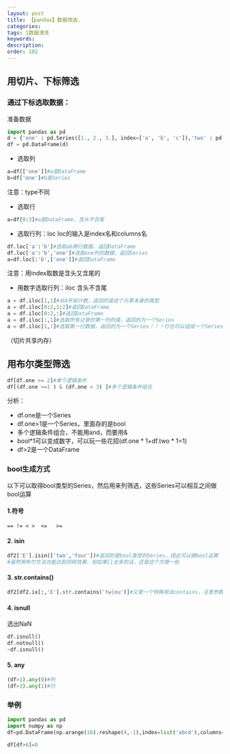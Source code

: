 ```yaml
---
layout: post
title: 【pandas】数据筛选.
categories:
tags: 1数据清洗
keywords:
description:
order: 102
---
```


## 用切片、下标筛选

### 通过下标选取数据：

准备数据
```python
import pandas as pd
d = {'one' : pd.Series([1., 2., 3.], index=['a', 'b', 'c']),'two' : pd.Series([2., 3., 4., 5.], index=['a', 'b', 'c', 'd'])}
df = pd.DataFrame(d)
```

- 选取列
```python
a=df[['one']]#a是DataFrame
b=df['one']#b是Series
```
注意：type不同

- 选取行
```python
a=df[0:3]#a是DataFrame，含头不含尾
```

- 选取行列：loc
loc的输入是index名和columns名
```python
df.loc['a':'b']#选取ab两行数据，返回DataFrame
df.loc['a':'b','one']#选取one列的数据，返回Series
a=df.loc[:'b',['one']]#返回DataFrame
```
注意：用index取数是含头又含尾的


- 用数字选取行列：iloc
含头不含尾
```python
a = df.iloc[1,1]#从0开始计数，返回的是这个元素本身的类型
a = df.iloc[0:2,1:2]#返回DataFrame
a = df.iloc[0:2,:]#返回DataFrame
a = df.iloc[:,1]#选取所有记录的第一列的值，返回的为一个Series
a = df.iloc[1,:]#选取第一行数据，返回的为一个Series！！！行也可以组成一个Series
```


（切片共享内存）

## 用布尔类型筛选

```python
df[df.one >= 2]#单个逻辑条件
df[(df.one >=1 ) & (df.one < 3) ]#多个逻辑条件组合
```
分析：
- df.one是一个Series
- df.one>1是一个Series，里面存的是bool
- 多个逻辑条件组合，不能用and，而要用&
- bool*1可以变成数字，可以玩一些花招(df.one * 1+df.two * 1=1)
- df>2是一个DataFrame

### bool生成方式

以下可以取得bool类型的Series，然后用来列筛选，这些Series可以相互之间做bool运算
#### 1.符号
`== != < >  <=   >=`
#### 2. isin

```python
df2['E'].isin(['two','four'])#返回的是bool类型的Series，因此可以做bool运算
#虽然用布尔方法也能达到同样效果，但如果[]太多的话，还是这个方便一些
```
#### 3. str.contains()
```python
df2[df2.ix[:,'E'].str.contains('tw|ou')]#又是一个特殊用法contains，注意参数，有点特殊
```
#### 4. isnull

选出NaN
```py
df.isnull()
df.notnull()
~df.isnull()
```

#### 5. any
```py
(df>1).any(0)#列
(df>1).any(1)#行
```
### 举例


```py
import pandas as pd
import numpy as np
df=pd.DataFrame(np.arange(16).reshape(4,-1),index=list('abcd'),columns=list('gfjk'))

df[df>6]=0
```
